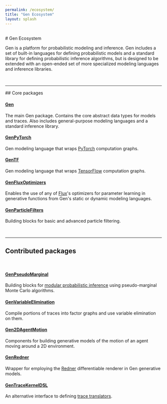```yaml
---
permalink: /ecosystem/
title: "Gen Ecosystem"
layout: splash
---
```


<br>
# Gen Ecosystem

Gen is a platform for probabilistic modeling and inference.
Gen includes a set of built-in languages for defining probabilistic models and a standard library for defining probabilistic inference algorithms, but is designed to be extended with an open-ended set of more specialized modeling languages and inference libraries.

<br>
<hr> 
## Core packages
<br>

#### [Gen](https://github.com/probcomp/Gen.jl)
The main Gen package.
Contains the core abstract data types for models and traces.
Also includes general-purpose modeling languages and a standard inference library.

#### [GenPyTorch](https://github.com/probcomp/GenPyTorch.jl)
Gen modeling language that wraps [PyTorch](https://pytorch.org) computation graphs.

#### [GenTF](https://github.com/probcomp/GenTF)
Gen modeling language that wraps [TensorFlow](https://www.tensorflow.org) computation graphs.

#### [GenFluxOptimizers](https://github.com/probcomp/GenFluxOptimizers.jl)
Enables the use of any of [Flux](https://github.com/FluxML/Flux.jl)'s optimizers for parameter learning in generative functions from Gen's static or dynamic modeling languages.

#### [GenParticleFilters](https://github.com/probcomp/GenParticleFilters.jl)
Building blocks for basic and advanced particle filtering.

<br>
<hr> 

## Contributed packages
<br>

#### [GenPseudoMarginal](https://github.com/probcomp/GenPseudoMarginal.jl)
Building blocks for [modular probabilistic inference](https://arxiv.org/abs/1612.04759) using pseudo-marginal Monte Carlo algorithms.

#### [GenVariableElimination](https://github.com/probcomp/GenVariableElimination.jl)
Compile portions of traces into factor graphs and use variable elimination on them.

#### [Gen2DAgentMotion](https://github.com/probcomp/Gen2DAgentMotion.jl)
Components for building generative models of the motion of an agent moving around a 2D environment.

#### [GenRedner](https://github.com/probcomp/GenRedner.jl)
Wrapper for employing the [Redner](https://github.com/BachiLi/redner) differentiable renderer in Gen generative models.

#### [GenTraceKernelDSL](https://github.com/probcomp/GenTraceKernelDSL.jl)
An alternative interface to defining [trace translators](https://www.gen.dev/dev/ref/trace_translators/).
